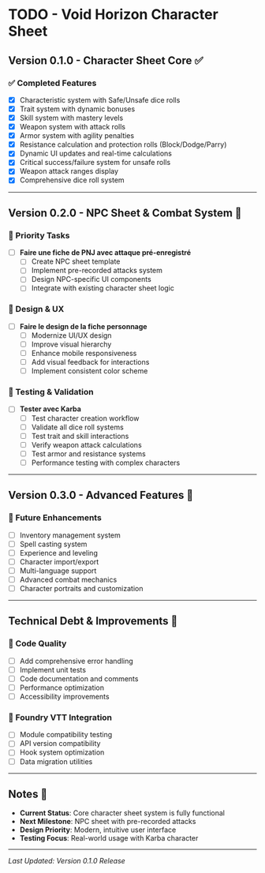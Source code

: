 # TODO - Void Horizon Character Sheet

## Version 0.1.0 - Character Sheet Core ✅

### ✅ Completed Features
- [x] Characteristic system with Safe/Unsafe dice rolls
- [x] Trait system with dynamic bonuses
- [x] Skill system with mastery levels
- [x] Weapon system with attack rolls
- [x] Armor system with agility penalties
- [x] Resistance calculation and protection rolls (Block/Dodge/Parry)
- [x] Dynamic UI updates and real-time calculations
- [x] Critical success/failure system for unsafe rolls
- [x] Weapon attack ranges display
- [x] Comprehensive dice roll system

---

## Version 0.2.0 - NPC Sheet & Combat System 🎯

### 🎯 Priority Tasks
- [ ] **Faire une fiche de PNJ avec attaque pré-enregistré**
  - [ ] Create NPC sheet template
  - [ ] Implement pre-recorded attacks system
  - [ ] Design NPC-specific UI components
  - [ ] Integrate with existing character sheet logic

### 🎨 Design & UX
- [ ] **Faire le design de la fiche personnage**
  - [ ] Modernize UI/UX design
  - [ ] Improve visual hierarchy
  - [ ] Enhance mobile responsiveness
  - [ ] Add visual feedback for interactions
  - [ ] Implement consistent color scheme

### 🧪 Testing & Validation
- [ ] **Tester avec Karba**
  - [ ] Test character creation workflow
  - [ ] Validate all dice roll systems
  - [ ] Test trait and skill interactions
  - [ ] Verify weapon attack calculations
  - [ ] Test armor and resistance systems
  - [ ] Performance testing with complex characters

---

## Version 0.3.0 - Advanced Features 🚀

### 🚀 Future Enhancements
- [ ] Inventory management system
- [ ] Spell casting system
- [ ] Experience and leveling
- [ ] Character import/export
- [ ] Multi-language support
- [ ] Advanced combat mechanics
- [ ] Character portraits and customization

---

## Technical Debt & Improvements 🔧

### 🔧 Code Quality
- [ ] Add comprehensive error handling
- [ ] Implement unit tests
- [ ] Code documentation and comments
- [ ] Performance optimization
- [ ] Accessibility improvements

### 🔧 Foundry VTT Integration
- [ ] Module compatibility testing
- [ ] API version compatibility
- [ ] Hook system optimization
- [ ] Data migration utilities

---

## Notes 📝

- **Current Status**: Core character sheet system is fully functional
- **Next Milestone**: NPC sheet with pre-recorded attacks
- **Design Priority**: Modern, intuitive user interface
- **Testing Focus**: Real-world usage with Karba character

---

*Last Updated: Version 0.1.0 Release*
